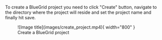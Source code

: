 To create a BlueGrid project you need to click "Create" button, navigate to the directory where the project will reside
and set the project name and finally hit save.


<figure markdown>
  ![Image title](images/create_project.mp4){ width="800" }
  <figcaption>Create a BlueGrid project</figcaption>
</figure>